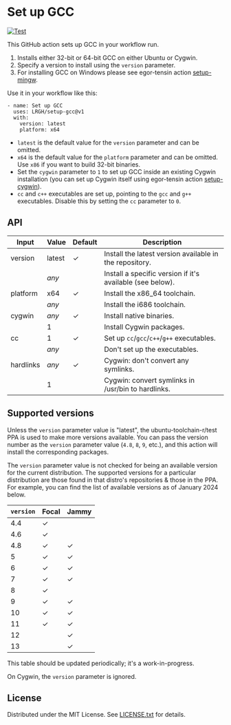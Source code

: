 Set up GCC
==========

[![Test](https://github.com/LRGH/setup-gcc/actions/workflows/test.yml/badge.svg)](https://github.com/LRGH/setup-gcc/actions/workflows/test.yml)

This GitHub action sets up GCC in your workflow run.

1. Installs either 32-bit or 64-bit GCC on either Ubuntu or Cygwin.
2. Specify a version to install using the `version` parameter.
3. For installing GCC on Windows please see egor-tensin action [setup-mingw].

[setup-mingw]: https://github.com/egor-tensin/setup-mingw

Use it in your workflow like this:

    - name: Set up GCC
      uses: LRGH/setup-gcc@v1
      with:
        version: latest
        platform: x64

* `latest` is the default value for the `version` parameter and can be omitted.
* `x64` is the default value for the `platform` parameter and can be omitted.
Use `x86` if you want to build 32-bit binaries.
* Set the `cygwin` parameter to `1` to set up GCC inside an existing Cygwin
installation (you can set up Cygwin itself using egor-tensin action [setup-cygwin]).
* `cc` and `c++` executables are set up, pointing to the `gcc` and `g++`
executables.
Disable this by setting the `cc` parameter to `0`.

[setup-cygwin]: https://github.com/egor-tensin/setup-cygwin

API
---

| Input     | Value   | Default | Description
| --------- | ------- | ------- | -----------
| version   | latest  | ✓       | Install the latest version available in the repository.
|           | *any*   |         | Install a specific version if it's available (see below).
| platform  | x64     | ✓       | Install the x86_64 toolchain.
|           | *any*   |         | Install the i686 toolchain.
| cygwin    | *any*   | ✓       | Install native binaries.
|           | 1       |         | Install Cygwin packages.
| cc        | 1       | ✓       | Set up `cc`/`gcc`/`c++`/`g++` executables.
|           | *any*   |         | Don't set up the executables.
| hardlinks | *any*   | ✓       | Cygwin: don't convert any symlinks.
|           | 1       |         | Cygwin: convert symlinks in /usr/bin to hardlinks.

Supported versions
------------------

Unless the `version` parameter value is "latest", the ubuntu-toolchain-r/test
PPA is used to make more versions available.
You can pass the version number as the `version` parameter value (`4.8`, `8`,
`9`, etc.), and this action will install the corresponding packages.

The `version` parameter value is not checked for being an available version for
the current distribution.
The supported versions for a particular distribution are those found in that
distro's repositories & those in the PPA.
For example, you can find the list of available versions as of January 2024
below.

| `version` |  Focal | Jammy
| --------- |  ----- | -----
| 4.4       |  ✓     |
| 4.6       |  ✓     |
| 4.8       |  ✓     | ✓
| 5         |  ✓     | ✓
| 6         |  ✓     | ✓
| 7         |  ✓     | ✓
| 8         |  ✓     |
| 9         |  ✓     | ✓
| 10        |  ✓     | ✓
| 11        |  ✓     | ✓
| 12        |        | ✓
| 13        |        | ✓

This table should be updated periodically; it's a work-in-progress.

On Cygwin, the `version` parameter is ignored.

License
-------

Distributed under the MIT License.
See [LICENSE.txt] for details.

[LICENSE.txt]: LICENSE.txt
